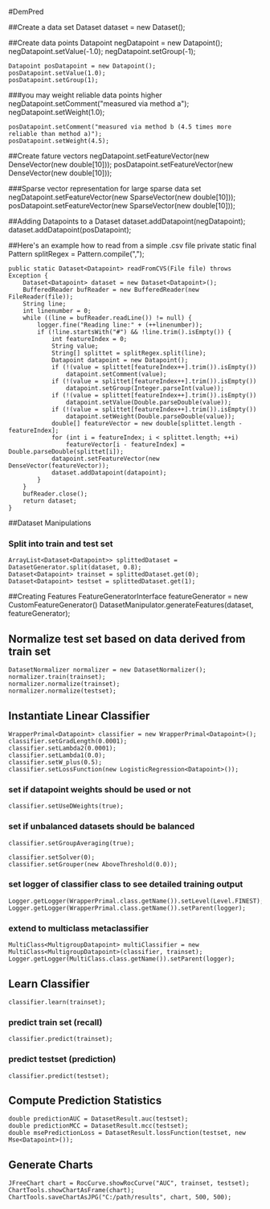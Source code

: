 #DemPred

##Create a data set
	Dataset<Datapoint> dataset = new Dataset<Datapoint>();

##Create data points
	Datapoint negDatapoint = new Datapoint();
	negDatapoint.setValue(-1.0);
	negDatapoint.setGroup(-1);

	Datapoint posDatapoint = new Datapoint();
	posDatapoint.setValue(1.0);
	posDatapoint.setGroup(1);

###you may weight reliable data points higher
	negDatapoint.setComment("measured via method a");
	negDatapoint.setWeight(1.0);

	
	posDatapoint.setComment("measured via method b (4.5 times more reliable than method a)");
	posDatapoint.setWeight(4.5);


	
##Create fature vectors
	negDatapoint.setFeatureVector(new DenseVector(new double[10]));
	posDatapoint.setFeatureVector(new DenseVector(new double[10]));

###Sparse vector representation for large sparse data set
	negDatapoint.setFeatureVector(new SparseVector(new double[10]));
	posDatapoint.setFeatureVector(new SparseVector(new double[10]));

##Adding Datapoints to a Dataset
	dataset.addDatapoint(negDatapoint);
	dataset.addDatapoint(posDatapoint);

##Here's an example how to read from a simple .csv file
	private static final Pattern splitRegex = Pattern.compile(",");

	public static Dataset<Datapoint> readFromCVS(File file) throws Exception {
		Dataset<Datapoint> dataset = new Dataset<Datapoint>();
		BufferedReader bufReader = new BufferedReader(new FileReader(file));
		String line;
		int linenumber = 0;
		while ((line = bufReader.readLine()) != null) {
			logger.fine("Reading line:" + (++linenumber));
			if (!line.startsWith("#") && !line.trim().isEmpty()) {
				int featureIndex = 0;
				String value;
				String[] splittet = splitRegex.split(line);
				Datapoint datapoint = new Datapoint();
				if (!(value = splittet[featureIndex++].trim()).isEmpty())
					datapoint.setComment(value);
				if (!(value = splittet[featureIndex++].trim()).isEmpty())
					datapoint.setGroup(Integer.parseInt(value));
				if (!(value = splittet[featureIndex++].trim()).isEmpty())
					datapoint.setValue(Double.parseDouble(value));
				if (!(value = splittet[featureIndex++].trim()).isEmpty())
					datapoint.setWeight(Double.parseDouble(value));
				double[] featureVector = new double[splittet.length - featureIndex];
				for (int i = featureIndex; i < splittet.length; ++i)
					featureVector[i - featureIndex] = Double.parseDouble(splittet[i]);
				datapoint.setFeatureVector(new DenseVector(featureVector));
				dataset.addDatapoint(datapoint);
			}
		}
		bufReader.close();
		return dataset;
	}

##Dataset Manipulations
### Split into train and test set
	ArrayList<Dataset<Datapoint>> splittedDataset = DatasetGenerator.split(dataset, 0.8);
	Dataset<Datapoint> trainset = splittedDataset.get(0);
	Dataset<Datapoint> testset = splittedDataset.get(1);

##Creating Features
	FeatureGeneratorInterface<Datapoint> featureGenerator = new CustomFeatureGenerator<Datapoint>()
	DatasetManipulator.generateFeatures(dataset, featureGenerator);

## Normalize test set based on data derived from train set
	DatasetNormalizer normalizer = new DatasetNormalizer();
	normalizer.train(trainset);
	normalizer.normalize(trainset);
	normalizer.normalize(testset);

## Instantiate Linear Classifier
	WrapperPrimal<Datapoint> classifier = new WrapperPrimal<Datapoint>();
	classifier.setGradLength(0.0001);
	classifier.setLambda2(0.0001);
	classifier.setLambda1(0.0);
	classifier.setW_plus(0.5);
	classifier.setLossFunction(new LogisticRegression<Datapoint>());
### set if datapoint weights should be used or not
	classifier.setUseDWeights(true);

### set if unbalanced datasets should be balanced
	classifier.setGroupAveraging(true);
	
	classifier.setSolver(0);
	classifier.setGrouper(new AboveThreshold(0.0));

### set logger of classifier class to see detailed training output
	Logger.getLogger(WrapperPrimal.class.getName()).setLevel(Level.FINEST);
	Logger.getLogger(WrapperPrimal.class.getName()).setParent(logger);
	
### extend to multiclass metaclassifier
	MultiClass<MultigroupDatapoint> multiClassifier = new
	MultiClass<MultigroupDatapoint>(classifier, trainset);
	Logger.getLogger(MultiClass.class.getName()).setParent(logger);
	
## Learn Classifier
	classifier.learn(trainset);

### predict train set (recall)
	classifier.predict(trainset);

### predict testset (prediction)
	classifier.predict(testset);

## Compute Prediction Statistics
	double predictionAUC = DatasetResult.auc(testset);
	double predictionMCC = DatasetResult.mcc(testset);
	double msePredictionLoss = DatasetResult.lossFunction(testset, new Mse<Datapoint>());
## Generate Charts
	JFreeChart chart = RocCurve.showRocCurve("AUC", trainset, testset);
	ChartTools.showChartAsFrame(chart);
	ChartTools.saveChartAsJPG("C:/path/results", chart, 500, 500);
